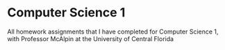 # Computer Science 1

All homework  assignments that I have completed for Computer Science 1, with Professor McAlpin at the University of Central Florida
